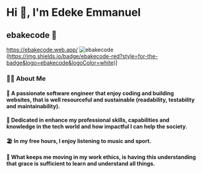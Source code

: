# Hi 👋, I'm Edeke Emmanuel
## ebakecode 🤝
https://ebakecode.web.app/
![ebakecode](https://ebakecode.web.app/)(https://img.shields.io/badge/ebakecode-red?style=for-the-badge&logo=ebakecode&logoColor=white)]

### 🧑‍💻 About Me
#### 🧑 A passionate software engineer that enjoy coding and building websites, that is well resourceful and sustainable (readability, testability and maintainability).
#### 🎯 Dedicated in enhance my professional skills, capabilities and knowledge in the tech world and how impactful I can help the society.
#### 🏖️ In my free hours, I enjoy listening to music and sport.
#### 🧗 What keeps me moving in my work ethics, is having this understanding that grace is sufficient to learn and understand all things.



<!--
**edekeemmanuel/edekeemmanuel** is a ✨ _special_ ✨ repository because its `README.md` (this file) appears on your GitHub profile.

Here are some ideas to get you started:

- 🔭 I’m currently working on ...
- 🌱 I’m currently learning ...
- 👯 I’m looking to collaborate on ...
- 🤔 I’m looking for help with ...
- 💬 Ask me about ...
- 📫 How to reach me: ...
- 😄 Pronouns: ...
- ⚡ Fun fact: ...
-->
